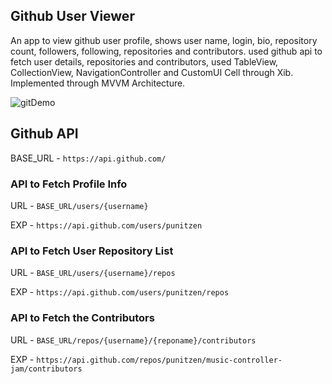 ## Github User Viewer
An app to view github user profile, shows user name, login, bio, repository count, followers, following, repositories and contributors. used github api to fetch user details, repositories and contributors, used TableView, CollectionView, NavigationController and CustomUI Cell through Xib. Implemented through MVVM Architecture. 

![gitDemo](gitDemo.gif)

## Github API
BASE_URL - `https://api.github.com/`

### API to Fetch Profile Info
URL - `BASE_URL/users/{username}`

EXP - `https://api.github.com/users/punitzen`

### API to Fetch User Repository List 
URL - `BASE_URL/users/{username}/repos`

EXP - `https://api.github.com/users/punitzen/repos`


### API to Fetch the Contributors
URL - `BASE_URL/repos/{username}/{reponame}/contributors`

EXP - `https://api.github.com/repos/punitzen/music-controller-jam/contributors`